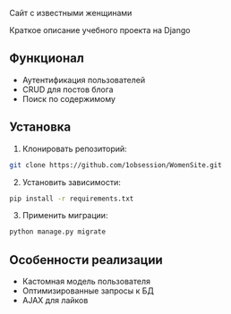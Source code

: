 Сайт с известными женщинами

Краткое описание учебного проекта на Django

## Функционал
- Аутентификация пользователей
- CRUD для постов блога
- Поиск по содержимому

## Установка
1. Клонировать репозиторий:
```bash
git clone https://github.com/1obsession/WomenSite.git

```
2. Установить зависимости:
```bash
pip install -r requirements.txt
```
3. Применить миграции:
```bash
python manage.py migrate
```


## Особенности реализации
- Кастомная модель пользователя
- Оптимизированные запросы к БД
- AJAX для лайков

